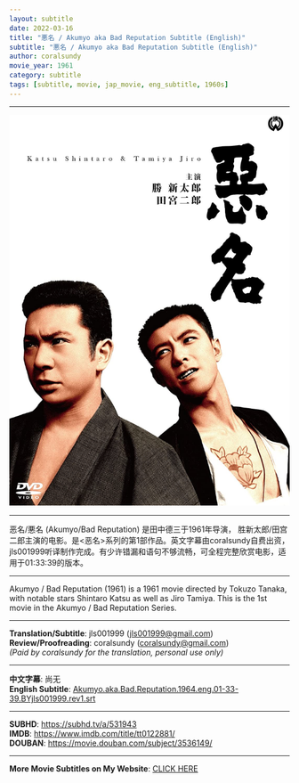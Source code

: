 ```yaml
---
layout: subtitle
date: 2022-03-16
title: "悪名 / Akumyo aka Bad Reputation Subtitle (English)"
subtitle: "悪名 / Akumyo aka Bad Reputation Subtitle (English)"
author: coralsundy
movie_year: 1961
category: subtitle
tags: [subtitle, movie, jap_movie, eng_subtitle, 1960s]
---
```


------

<img src="../assets/tt0122881.jpg" alt="tt0122881_cover_art" />

------

恶名/悪名 (Akumyo/Bad Reputation) 是田中德三于1961年导演， 胜新太郎/田宫二郎主演的电影。是<恶名>系列的第1部作品。英文字幕由coralsundy自费出资，jls001999听译制作完成。有少许错漏和语句不够流畅，可全程完整欣赏电影，适用于01:33:39的版本。

------

Akumyo / Bad Reputation (1961) is a 1961 movie directed by Tokuzo Tanaka, with notable stars Shintaro Katsu as well as Jiro Tamiya. This is the 1st movie in the Akumyo / Bad Reputation Series.

------

**Translation/Subtitle**: jls001999 (jls001999@gmail.com)<br>
**Review/Proofreading**: coralsundy (coralsundy@gmail.com)<br>
*(Paid by coralsundy for the translation, personal use only)*

------

**中文字幕**: 尚无<br>
**English Subtitle**: [Akumyo.aka.Bad.Reputation.1964.eng.01-33-39.BYjls001999.rev1.srt](../subtitles/Akumyo.aka.Bad.Reputation.1964.eng.01-33-39.BYjls001999.rev1.srt) 

------

**SUBHD**: <https://subhd.tv/a/531943><br>
**IMDB**: <https://www.imdb.com/title/tt0122881/><br>
**DOUBAN**: <https://movie.douban.com/subject/3536149/>

------

**More Movie Subtitles on My Website**: <a href='{% post_url 2021-01-10-subtitles-summary-list %}'>CLICK HERE</a>


